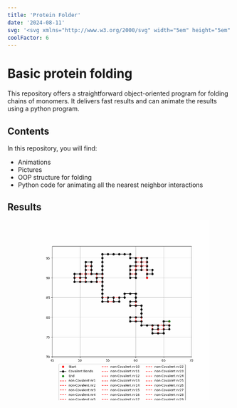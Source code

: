 ```yaml
---
title: 'Protein Folder'
date: '2024-08-11'
svg: '<svg xmlns="http://www.w3.org/2000/svg" width="5em" height="5em" viewBox="0 0 16 16"><path fill="currentColor" d="M11 8a3 3 0 1 0-2.707-1.705l-2.34 1.17a2.5 2.5 0 1 0 .76 3.2l2.296 1.148a2 2 0 1 0 .343-.946l-2.359-1.18Q7 9.596 7 9.5c0-.463-.126-.897-.345-1.268L8.878 7.12A3 3 0 0 0 11 8m0-1a2 2 0 1 1 0-4a2 2 0 0 1 0 4m-6.5 4a1.5 1.5 0 1 1 0-3a1.5 1.5 0 0 1 0 3m7.5 1a1 1 0 1 1-2 0a1 1 0 0 1 2 0"/></svg>'
coolFactor: 6
---
```

# Basic protein folding

This repository offers a straightforward object-oriented program for folding chains of monomers. It delivers fast results and can animate the results using a python program. 

## Contents

In this repository, you will find:

<ul class="custom-list">
  <li>Animations</li>
  <li>Pictures</li>
  <li>OOP structure for folding</li>
  <li>Python code for animating all the nearest neighbor interactions</li>
</ul>

## Results

<div align="center">
<img src="https://github.com/albertbayazidi/basic_protein_folding/blob/main/_misc/data/monte_carlo_sim/task_2.5/gif/main_sim.gif?raw=true" width =80%>
</div>

